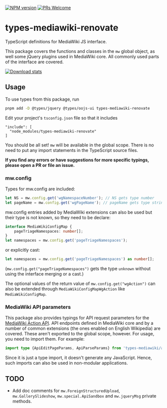 [![NPM version](https://img.shields.io/npm/v/types-mediawiki-renovate.svg)](https://www.npmjs.com/package/types-mediawiki-renovate)
[![PRs Welcome](https://img.shields.io/badge/PRs-welcome-brightgreen.svg?style=flat-square)](http://makeapullrequest.com)

# types-mediawiki-renovate

TypeScript definitions for MediaWiki JS interface.

This package covers the functions and classes in the `mw` global object, as well some jQuery plugins used in MediaWiki core. All commonly used parts of the interface are covered.

[![Download stats](https://nodei.co/npm/types-mediawiki-renovate.png?downloads=true&downloadRank=true)](https://www.npmjs.com/package/types-mediawiki-renovate)

## Usage

To use types from this package, run

```bash
pnpm add -D @types/jquery @types/oojs-ui types-mediawiki-renovate
```

Edit your project's `tsconfig.json` file so that it includes

```
"include": [
  "node_modules/types-mediawiki-renovate"
]
```

You should be all set! `mw` will be available in the global scope. There is no need to put any import statements in the TypeScript source files.

**If you find any errors or have suggestions for more specific typings, please open a PR or file an issue.**

### mw.config

Types for mw.config are included:

```ts
let NS = mw.config.get('wgNamespaceNumber'); // NS gets type number
let pageName = mw.config.get('wgPageName'); // pageName gets type string
```

mw.config entries added by MediaWiki extensions can also be used but their type is not known, so they need to be declare:

```ts
interface MediaWikiConfigMap {
	pageTriageNamespaces: number[];
}
let namespaces = mw.config.get('pageTriageNamespaces');
```

or explicitly cast:

```ts
let namespaces = mw.config.get('pageTriageNamespaces') as number[];
```

(`mw.config.get("pageTriageNamespaces")` gets the type `unknown` without using the interface merging or a cast.)

The optional values ​​of the return value of `mw.config.get("wgAction")` can also be extended through `MediaWikiConfigMapWgAction` like `MediaWikiConfigMap`.

### MediaWiki API parameters

This package also provides typings for API request parameters for the [MediaWiki Action API](https://www.mediawiki.org/wiki/API:Main_page). API endpoints defined in MediaWiki core and by a number of common extensions (the ones enabled on English Wikipedia) are covered. These aren't exported to the global scope, however. For usage, you need to import them. For example:

```ts
import type {ApiEditPageParams, ApiParseParams} from 'types-mediawiki/api_params';
```

Since it is just a type import, it doesn't generate any JavaScript. Hence, such imports can also be used in non-modular applications.

## TODO

-   Add doc comments for `mw.ForeignStructuredUpload`, `mw.GallerySlideshow`, `mw.special.ApiSandbox` and `mw.jqueryMsg` private methods.
